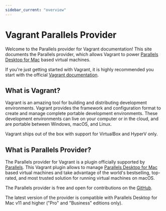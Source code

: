```yaml
---
sidebar_current: "overview"
---
```


# Vagrant Parallels Provider

Welcome to the Parallels provider for Vagrant documentation! This site documents
the Parallels provider, which allows Vagrant to power
[Parallels Desktop for Mac](http://www.parallels.com/products/desktop/) based
virtual machines.

If you're just getting started with Vagrant, it is highly recommended you start
with the official [Vagrant documentation](https://www.vagrantup.com/docs/).


## What is Vagrant?

Vagrant is an amazing tool for building and distributing development environments.
Vagrant provides the framework and configuration format to create and manage complete portable development environments.
These development environments can live on your computer or in the cloud, and are portable between Windows, macOS, and Linux.

Vagrant ships out of the box with support for VirtualBox and HyperV only.

## What is Parallels Provider?

The Parallels provider for Vagrant is a plugin officially supported by
[Parallels](http://www.parallels.com/). This Vagrant plugin allows to manage
[Parallels Desktop for Mac](http://www.parallels.com/products/desktop/) based
virtual machines and take advantage of the world's bestselling, top-rated, and
most trusted solution for running virtual machines on macOS.

The Parallels provider is free and open for contributions on the [GitHub](https://github.com/Parallels/vagrant-parallels).

The latest version of the provider is compatible with Parallels Desktop for Mac v11
and higher ("Pro" and "Business" editions only).
